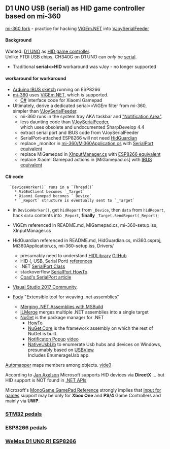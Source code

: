 ---
---

## D1 UNO USB (serial) as HID game controller based on mi-360
[mi-360 fork](https://github.com/blekenbleu/mi-360) - practice for hacking [ViGEm.NET](https://github.com/ViGEm/ViGEm.NET) into [VJoySerialFeeder](https://github.com/Cleric-K/vJoySerialFeeder)  

#### Background
Wanted: [D1 UNO](ESPDuino) as [HID game controller](../pedals/ESP8266).  
Unlike FTDI USB chips, CH340G on D1 UNO can *only* be [serial](https://github.com/Microsoft/Windows-universal-samples/tree/master/Samples/CustomSerialDeviceAccess).
* Traditional __serial<>HID__ workaround was vJoy - no longer supported
#### workaround for workaround
* [Arduino IBUS sketch](https://github.com/Cleric-K/vJoySerialFeeder/tree/master/Arduino/Joystick) running on ESP8266
* [mi-360](https://github.com/blekenbleu/mi-360) uses [ViGEm.NET](https://github.com/ViGEm/ViGEm.NET), which *is* supported.
    * [C#](https://en.wikipedia.org/wiki/C_Sharp_(programming_language)) interface code for Xiaomi Gamepad
* Ultimately, derive a dedicated serial<>ViGEm filter from mi-360,  
    simpler than [VJoySerialFeeder](VJoySerialFeeder).
    * mi-360 runs in the system tray AKA taskbar and ["Notification Area"](https://www.howtogeek.com/75510/beginner-how-to-customize-and-tweak-your-system-tray-icons-in-windows-7/).
    * less daunting code than [VJoySerialFeeder](vJoySFinstall),  
      which uses obsolete and undocumented SharpDevelop 4.4
    * extract serial port and IBUS code from VJoySerialFeeder
    * SerialPort-attached ESP8266 will not need [HidGuardian](https://github.com/blekenbleu/mi-360/blob/master/Source/mi-360/HidGuardian.cs)
    * replace _monitor in [mi-360/Mi360Application.cs](https://github.com/blekenbleu/mi-360/blob/master/Source/mi-360/Mi360Application.cs)
      with [SerialPort equivalent](https://github.com/Microsoft/Windows-universal-samples/blob/master/Samples/CustomSerialDeviceAccess/cs/Scenario1_ConnectDisconnect.xaml.cs)
    * replace MiGamepad in [XInputManager.cs](https://github.com/blekenbleu/mi-360/blob/master/Source/mi-360/XInputManager.cs) with
  [ESP8266 equivalent](https://github.com/Microsoft/Windows-universal-samples/blob/master/Samples/CustomSerialDeviceAccess/cs/EventHandlerForDevice.cs)
    * replace Xiaomi Gamepad actions in [MiGamepad.cs] with [IBUS equivalent](https://github.com/Cleric-K/vJoySerialFeeder/blob/master/vJoySerialFeeder/SerialProtocols/IbusReader.cs)

#### C# code
      `DeviceWorker()` runs in a `Thread()`
        * ViGEmClient becomes `_Target`
        * Xiaomi Gamepad becomes `_Device`
        * `_Report` structure is eventually sent to `_Target`
* in `DeviceWorker()`, get `hidReport` from `_Device`, then `data` from `hidReport`,  
  hack `data` contents into `_Report`, __finally__ `_Target.SendReport(_Report)`;
* ViGEm referenced in README.md, MiGamepad.cs, mi-360-setup.iss, XInputManager.cs
* HidGuardian referenced in README.md, HidGuardian.cs, mi360.csproj,
      Mi360Application.cs, mi-360-setup.iss, Drivers/

    * presumably need to understand [HIDLibrary](https://www.nuget.org/packages/HidLibrary/) [GitHub](https://github.com/mikeobrien/HidLibrary)
    * HID (, USB, Serial Port) [references](http://janaxelson.com/hidpage.htm)  
    * .NET [SerialPort Class](https://docs.microsoft.com/en-us/dotnet/api/system.io.ports.serialport)
    * stackoverflow [SerialPort HowTo](https://stackoverflow.com/questions/1243070/how-to-read-and-write-from-the-serial-port)
    * [Coad's SerialPort article](https://blogs.msmvps.com/coad/2005/03/23/serialport-rs-232-serial-com-port-in-c-net/)

* [Visual Studio 2017 Community](https://visualstudio.microsoft.com/vs/community/).
* [Fody](https://github.com/Fody/Fody) "Extensible tool for weaving .net assemblies"
   * [Merging .NET Assemblies with MSBuild](https://peteris.rocks/blog/merging-net-assemblies-with-msbuild/)
   * [ILMerge](https://www.nuget.org/packages/ilmerge) merges multiple .NET assemblies into a single target
   * [NuGet](https://www.nuget.org/) is the package manager for .NET
       * [HowTo](https://docs.microsoft.com/en-us/nuget/quickstart/install-and-use-a-package-in-visual-studio)
       * [NuGet.Core](https://www.nuget.org/packages/NuGet.Core/) is the framework assembly on which the rest of NuGet is built.
       * [Notificaton Popup](https://www.nuget.org/packages/Tulpep.NotificationWindow/) [video](https://www.youtube.com/watch?v=CQowDMoTdNg)
       * [NativeUsbLib](https://github.com/DerekGn/NativeUsbLib) to enumerate Usb hubs and devices on Windows,  
         presumably based on [USBView](https://docs.microsoft.com/en-us/windows-hardware/drivers/debugger/usbview)  
          Includes EnumerageUsb app.   

[Automapper](http://docs.automapper.org/en/stable/index.html) maps members among objects.  [vide0](https://www.youtube.com/watch?v=7xQm0EH8S0o)

According to [Jan Axelson](http://janaxelson.com/hidpage.htm) Microsoft supports HID devices via **DirectX**
... but HID support is NOT found in [.NET APIs](
https://docs.microsoft.com/en-us/dotnet/api/index?view=netframework-4.7.2)

Microsoft's [MonoGame GamePad Reference](https://docs.microsoft.com/en-us/xamarin/graphics-games/monogame/input) strongly implies that [Input for games](https://docs.microsoft.com/en-us/windows/uwp/gaming/input-for-games) support may be only for **Xbox One** and **PS/4** Game Controllers and mainly via **UWP**.

### [STM32 pedals](../pedals/STM32)
### [ESP8266 pedals](../pedals/ESP8266) 
### [WeMos D1 UNO R1 ESP8266](ESPDuino)
